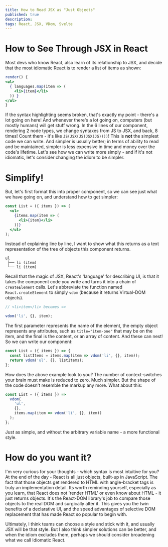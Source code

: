 ```yaml
---
title: How to Read JSX as "Just Objects"
published: true
description: 
tags: React, JSX, VDom, Svelte
---
```


# How to See Through JSX in React

Most devs who know React, also learn of its relationship to JSX, and decide that the most idiomatic React is to render a list of items as shown:

```jsx
render() {
<ul>
  { languages.map(item => (
    <li>{item}</li>
  )) }
</ul>
}
```

If the syntax highlighting seems broken, that's exactly my point - there's a lot going on here! And whenever there's a lot going on, computers (but mostly humans) will get stuff wrong. In the 6 lines of our component, rendering 2 node types, we change syntaxes from JS to JSX, and back, 8 times! Count them - it's like `JS(JSX(JS(JSX(JS))))`! This is **not** the simplest code we can write. And simpler is usually better; in terms of ability to read and be maintained, simpler is less expensive in time and money over the code's lifetime. Let's see how we can write more simply - and if it's not idiomatic, let's consider changing the idiom to be simpler.

# Simplify!
But, let's first format this into proper component, so we can see just what we have going on, and understand how to get simpler:

```jsx
const List = ({ items }) => (
  <ul>
    {items.map(item => (
      <li>{item}</li>
    ))}
  </ul>
);
```

Instead of explaining line by line, I want to show what this returns as a text representation of the tree of objects this component returns.

```
ul
 ├── li (item)
 └── li (item)
```

Recall that the magic of JSX, React's 'language' for describing UI, is that it takes the component code you write and turns it into a chain of `createElement` calls. Let's abbreviate the function named `React.createElement` to simply `vdom` (because it returns Virtual-DOM objects).

```js
// <li>item</li> becomes =>

vdom('li', {}, item);
```

The first parameter represents the name of the element, the empty object represents any attributes, such as `title="item-one"` that may be on the item, and the final is the content, or an array of content. And these can nest! So we can write our component:

```js
const List = ({ items }) => {
  const listItems = items.map(item => vdom('li', {}, item));
  return vdom('ul', {}, listItems);
};
```

How does the above example look to you? The number of context-switches your brain must make is reduced to zero. Much simpler. But the shape of the code doesn't resemble the markup any more. What about this:

```js
const List = ({ items }) => 
  vdom(
    'ul',
    {},
    items.map(item => vdom('li', {}, item))
  );
};
```

Just as simple, and without the arbitrary variable name - a more functional style.

# How do you want it?

I'm very curious for your thoughts - which syntax is most intuitive for you? At the end of the day - React is all just objects, built-up in JavaScript. The fact that those objects get rendered to HTML with angle-bracket tags is truly an implementation detail. Its worth reminding yourself, especially as you learn, that React does not 'render HTML' or even know about HTML - it just returns objects. It's the React-DOM library's job to compare those objects to the real DOM and surgically alter it. This gives you the twin benefits of a declarative UI, and the speed advantages of selective DOM replacement that has made React so popular to begin with.

Ultimately, I think teams can choose a style and stick with it, and usually JSX will be that style. But I also think simpler solutions can be better, and when the idiom excludes them, perhaps we should consider broadening what we call Idiomatic React.
